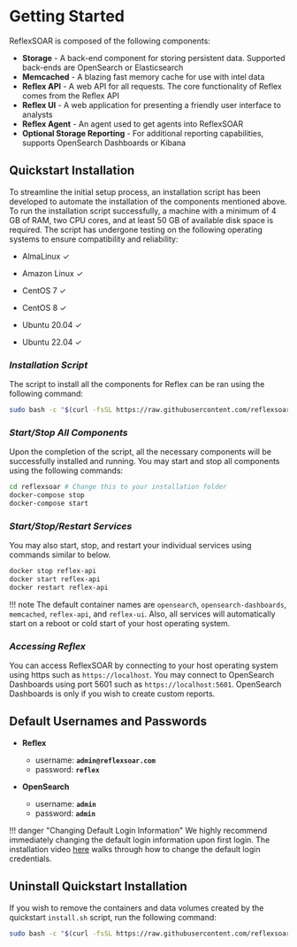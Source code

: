 # Getting Started
ReflexSOAR is composed of the following components:

- **Storage** - A back-end component for storing persistent data. Supported back-ends are OpenSearch or Elasticsearch
- **Memcached** - A blazing fast memory cache for use with intel data
- **Reflex API** - A web API for all requests. The core functionality of Reflex comes from the Reflex API
- **Reflex UI** - A web application for presenting a friendly user interface to analysts
- **Reflex Agent** - An agent used to get agents into ReflexSOAR
- **Optional Storage Reporting** - For additional reporting capabilities, supports OpenSearch Dashboards or Kibana

## Quickstart Installation
To streamline the initial setup process, an installation script has been developed to automate the installation of the components mentioned above. To run the installation script successfully, a machine with a minimum of 4 GB of RAM, two CPU cores, and at least 50 GB of available disk space is required. The script has undergone testing on the following operating systems to ensure compatibility and reliability:

* AlmaLinux &check; 

* Amazon Linux &check; 

* CentOS 7 &check; 

* CentOS 8 &check; 

* Ubuntu 20.04 &check; 

* Ubuntu 22.04 &check; 

### *Installation Script*
The script to install all the components for Reflex can be ran using the following command:

```bash
sudo bash -c "$(curl -fsSL https://raw.githubusercontent.com/reflexsoar/reflex-docs/main/quickstart/install.sh)"
```

### *Start/Stop All Components*
Upon the completion of the script, all the necessary components will be successfully installed and running. You may start and stop all components using the following commands:

```bash
cd reflexsoar # Change this to your installation folder
docker-compose stop
docker-compose start
```

### *Start/Stop/Restart Services*
You may also start, stop, and restart your individual services using commands similar to below.

```bash
docker stop reflex-api
docker start reflex-api
docker restart reflex-api
```

!!! note
    The default container names are `opensearch`, `opensearch-dashboards`, `memcached`, `reflex-api`, and `reflex-ui`. Also, all services will automatically start on a reboot or cold start of your host operating system.

### *Accessing Reflex*
You can access ReflexSOAR by connecting to your host operating system using https such as `https://localhost`. You may connect to OpenSearch Dashboards using port 5601 such as `https://localhost:5601`. OpenSearch Dashboards is only if you wish to create custom reports.

## Default Usernames and Passwords

* **Reflex**
    * username: **`admin@reflexsoar.com`**
    * password: **`reflex`**

* **OpenSearch**
    * username: **`admin`**
    * password: **`admin`**

!!! danger "Changing Default Login Information"
    We highly recommend immediately changing the default login information upon first login. The installation video [here](https://www.youtube.com/watch?v=6c1jsexKVrU) walks through how to change the default login credentials.

## Uninstall Quickstart Installation
If you wish to remove the containers and data volumes created by the quickstart `install.sh` script, run the following command:

```bash
sudo bash -c "$(curl -fsSL https://raw.githubusercontent.com/reflexsoar/reflex-docs/main/quickstart/uninstall.sh)"
```
